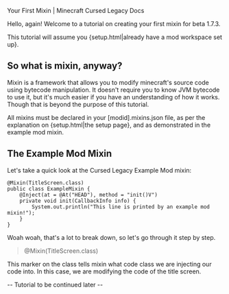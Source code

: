 Your First Mixin | Minecraft Cursed Legacy Docs

Hello, again! Welcome to a tutorial on creating your first mixin for beta 1.7.3.

This tutorial will assume you {setup.html|already have a mod workspace set up}.

## So what is mixin, anyway?

Mixin is a framework that allows you to modify minecraft's source code using bytecode manipulation. It doesn't require you to know JVM bytecode to use it, but it's much easier if you have an understanding of how it works. Though that is beyond the purpose of this tutorial.

All mixins must be declared in your [modid].mixins.json file, as per the explanation on {setup.html|the setup page}, and as demonstrated in the example mod mixin.

## The Example Mod Mixin

Let's take a quick look at the Cursed Legacy Example Mod mixin:

```
@Mixin(TitleScreen.class)
public class ExampleMixin {
	@Inject(at = @At("HEAD"), method = "init()V")
	private void init(CallbackInfo info) {	
		System.out.println("This line is printed by an example mod mixin!");
	}
}
```

Woah woah, that's a lot to break down, so let's go through it step by step.

> @Mixin(TitleScreen.class)

This marker on the class tells mixin what code class we are injecting our code into. In this case, we are modifying the code of the title screen.

-- Tutorial to be continued later --
 